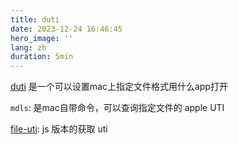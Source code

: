 ```yaml
---
title: duti
date: 2023-12-24 16:46:45
hero_image: ''
lang: zh
duration: 5min
---
```


[duti](https://github.com/moretension/duti/tree/master?tab=readme-ov-file#duti) 是一个可以设置mac上指定文件格式用什么app打开

`mdls`: 是mac自带命令，可以查询指定文件的 apple UTI

[file-uti](https://www.npmjs.com/package/file-uti): js 版本的获取 uti